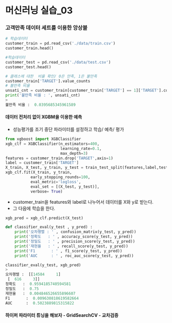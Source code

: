 # 머신러닝 실습_03

### 고객만족 데이터 세트를 이용한 앙상블

```python
# 학습데이터
customer_train = pd.read_csv('./data/train.csv')
customer_train.head()
```

```python
#학습데이터
customer_test = pd.read_csv('./data/test.csv')
customer_test.head()
```

```python
# 클래스에 대한  비율 확인/ 0은 만족, 1은 불만족
customer_train['TARGET'].value_counts
# 불만족 비율
unsati_cnt = customer_train[customer_train['TARGET'] == 1]['TARGET'].count() / customer_train['TARGET'].count()
print('불만족 비율 : ', unsati_cnt)
>
불만족 비율 :  0.0395685345961589
```

#### 데이터 전처리 없이 XGBM을 이용한 예측

- 성능평가를 조기 중단 파라미터를 설정하고 학습/ 예측/ 평가

```python
from xgboost import XGBClassifier
xgb_clf = XGBClassifier(n_estimators=400,
                        learning_rate=0.1,
                        max_depth=3)
features = customer_train.drop('TARGET',axis=1)
label = customer_train['TARGET']
X_train, X_test, y_train, y_test = train_test_split(features,label,test_size=0.2,random_state=100 )
xgb_clf.fit(X_train, y_train,
           early_stopping_rounds=100,
           eval_metric='logloss',
           eval_set = [(X_test, y_test)],
           verbose= True)
```

- customer_train을 features와 label로 나누어서 데이터를 X와 y로 받는다.
- 그 다음에 학습을 한다.

```python
xgb_pred = xgb_clf.predict(X_test)
```

```python
def classifier_eval(y_test , y_pred) :
    print('오차행렬 : ' , confusion_matrix(y_test, y_pred))
    print('정확도   : ' , accuracy_score(y_test, y_pred))
    print('정밀도   : ' , precision_score(y_test, y_pred))
    print('재현율   : ' , recall_score(y_test, y_pred))
    print('F1       : ' , f1_score(y_test, y_pred))
    print('AUC      : ' , roc_auc_score(y_test, y_pred))
```

```python
classifier_eval(y_test, xgb_pred)
>
오차행렬 :  [[14584     1]
 [  616     3]]
정확도   :  0.9594185740594581
정밀도   :  0.75
재현율   :  0.004846526655896607
F1       :  0.009630818619582664
AUC      :  0.5023889815315822
```

#### 하이퍼 파라미터 튜닝을 해보자 - GridSearchCV - 교차검증

```

```

